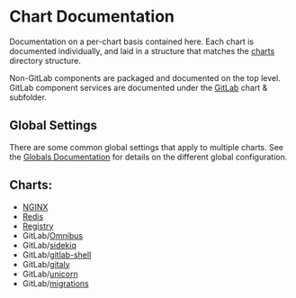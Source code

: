 # Chart Documentation

Documentation on a per-chart basis contained here. Each chart is documented individually, and laid in a structure that matches the
[charts](../../charts/) directory structure.

Non-GitLab components are packaged and documented on the top level. GitLab component services are documented under the [GitLab](gitlab/) chart & subfolder.

## Global Settings

There are some common global settings that apply to multiple charts. See the [Globals Documentation](globals.md) for details
on the different global configuration.

## Charts:
- [NGINX](nginx/README.md)
- [Redis](redis/README.md)
- [Registry](registry/README.md)
- GitLab/[Omnibus](gitlab/omnibus/README.md)
- GitLab/[sidekiq](gitlab/sidekiq/README.md)
- GitLab/[gitlab-shell](gitlab/gitlab-shell/README.md)
- GitLab/[gitaly](gitlab/gitaly/README.md)
- GitLab/[unicorn](gitlab/unicorn/README.md)
- GitLab/[migrations](gitlab/migrations/README.md)
